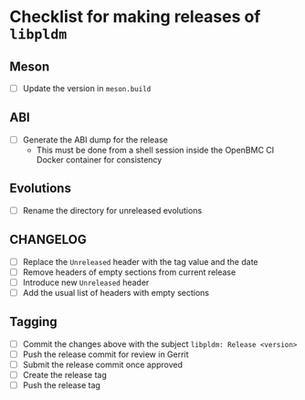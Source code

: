 # Checklist for making releases of `libpldm`

## Meson

- [ ] Update the version in `meson.build`

## ABI

- [ ] Generate the ABI dump for the release
  - This must be done from a shell session inside the OpenBMC CI Docker
    container for consistency

## Evolutions

- [ ] Rename the directory for unreleased evolutions

## CHANGELOG

- [ ] Replace the `Unreleased` header with the tag value and the date
- [ ] Remove headers of empty sections from current release
- [ ] Introduce new `Unreleased` header
- [ ] Add the usual list of headers with empty sections

## Tagging

- [ ] Commit the changes above with the subject `libpldm: Release <version>`
- [ ] Push the release commit for review in Gerrit
- [ ] Submit the release commit once approved
- [ ] Create the release tag
- [ ] Push the release tag
